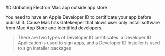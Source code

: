 #Distributing Electron Mac app outside app store

You need to have an Apple Developer ID to certificate your app before publish it. Cause Mac has Gatekeeper that alows user only install software from Mac App Store and identified developers.

>There are two types of Developer ID certificates: a Developer ID Application is used to sign apps, and a Developer ID Installer is used to sign installer packages

